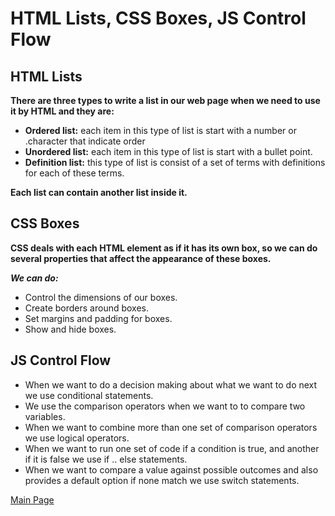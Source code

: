 #  HTML Lists, CSS Boxes, JS Control Flow
## HTML Lists
**There are three types to write a list in our web page when we need to use it by HTML and they are:**
- **Ordered list:** each item in this type of list is start with a number or .character that indicate order
- **Unordered list:** each item in this type of list is start with a bullet point.
- **Definition list:** this type of list is consist of a set of terms with definitions for each of these terms.

**Each list can contain another list inside it.**
## CSS Boxes
**CSS deals with each HTML element as if it has its own box, so we can do several properties that affect the appearance of these boxes.** 

***We can do:***
- Control the dimensions of our boxes.
- Create borders around boxes.
- Set margins and padding for boxes.
- Show and hide boxes.
## JS Control Flow
- When we want to do a decision making about what we want to do next we use conditional statements.
- We use the comparison operators when we want to to compare two variables.
- When we want to combine more than one set of comparison operators we use logical operators. 
- When we want to run one set of code if a condition is true, and another if it is false we use if .. else statements. 
- When we want to compare a value against possible outcomes and also provides a default option if none match we use switch statements. 

[Main Page](https://basma23.github.io/reading-notes/)
